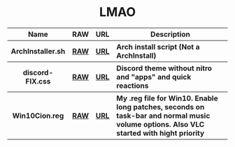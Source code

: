 <h1 align="center">LMAO</h1>

<table>
    <tr>
        <th>Name
        <th>RAW
        <th>URL
        <th>Description
    </tr>
    <tr>
        <th>ArchInstaller.sh
        <th><a href="https://raw.githubusercontent.com/Nionim/Nionim/main/utils/arch/installer.sh">RAW</a>
        <th><a href="https://github.com/Nionim/Nionim/blob/main/utils/arch/installer.sh">URL</a>
        <th align="left">Arch install script (Not a ArchInstall)
    </tr>
    <tr>
        <th>discord-FIX.css
        <th><a href="https://raw.githubusercontent.com/Nionim/Nionim/main/utils/discord/discord-FIX.css">RAW</a>
        <th><a href="https://github.com/Nionim/Nionim/blob/main/utils/discord/discord-FIX.css">URL</a>
        <th align="left">Discord theme without nitro and "apps" and quick reactions
    </tr>
    <tr>
        <th>Win10Cion.reg
        <th><a href="https://raw.githubusercontent.com/Nionim/Nionim/main/utils/win10/Win10Cion.reg">RAW</a>
        <th><a href="https://github.com/Nionim/Nionim/blob/main/utils/win10/Win10Cion.reg">URL</a>
        <th align="left">My .reg file for Win10. Enable long patches, seconds on task-bar and normal music volume options. Also VLC started with hight priority
    </tr>
</table>
